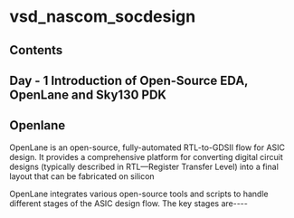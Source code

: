 # vsd_nascom_socdesign
## Contents

##  Day - 1 Introduction of Open-Source EDA, OpenLane and Sky130 PDK


## Openlane
OpenLane is an open-source, fully-automated RTL-to-GDSII flow for ASIC design. It provides a comprehensive platform for converting digital circuit designs (typically described in RTL—Register Transfer Level) into a final layout that can be fabricated on silicon

OpenLane integrates various open-source tools and scripts to handle different stages of the ASIC design flow. The key stages are----
  
